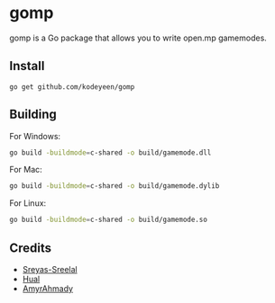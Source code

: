 # gomp
gomp is a Go package that allows you to write open.mp gamemodes.

## Install

```shell
go get github.com/kodeyeen/gomp
```

## Building

For Windows:

```bash
go build -buildmode=c-shared -o build/gamemode.dll
```

For Mac:

```bash
go build -buildmode=c-shared -o build/gamemode.dylib
```

For Linux:

```bash
go build -buildmode=c-shared -o build/gamemode.so
```

## Credits

* [Sreyas-Sreelal](https://github.com/Sreyas-Sreelal)
* [Hual](https://github.com/Hual)
* [AmyrAhmady](https://github.com/AmyrAhmady)
